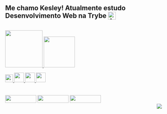 ## Me chamo Kesley! Atualmente estudo Desenvolvimento Web na Trybe [<img align="top"  src="https://media1.giphy.com/media/e6w3i2arfjIoI8hWy0/giphy.gif?cid=790b7611957ae45ffdbd4247d938f3e7eae883f5ff4d6e94&rid=giphy.gif&ct=g" height="25" width="25"  title="A maior escola de programação do Brasil"/>](https://www.betrybe.com/)

<div style="display: inline_block"><br>
  <a href="https://github.com/KesleyMuniz">
  <img height="120em" src="https://github-readme-stats.vercel.app/api?username=KesleyMuniz&show_icons=true&theme=radical&include_all_commits=true&count_private=true"/> <img height="100em" src="https://github-readme-stats.vercel.app/api/top-langs/?username=KesleyMuniz&layout=compact&langs_count=7&theme=radical"/>
</div>
  
<img src="https://cdn.jsdelivr.net/gh/devicons/devicon/icons/javascript/javascript-original.svg" width="25px"/> <img src="https://cdn.jsdelivr.net/gh/devicons/devicon/icons/css3/css3-original-wordmark.svg"  width="31px"/> <img src="https://cdn.jsdelivr.net/gh/devicons/devicon/icons/html5/html5-original-wordmark.svg" width="31px"/> <img src="https://cdn.jsdelivr.net/gh/devicons/devicon/icons/react/react-original-wordmark.svg" width="31px"/>
#

   




<div id="a1">
  <a href= "https://www.linkedin.com/in/kesleymuniz/"target"_black"><img src="https://img.shields.io/badge/LinkedIn-0077B5?style=for-the-badge&logo=linkedin&logoColor=white" width="100px" height="25"/></a>
  <a href= "https://www.instagram.com/kgm.raw/" target="_black"><img src="https://img.shields.io/badge/Instagram-E4405F?style=for-the-badge&logo=instagram&logoColor=white" width="100px" height="25" target="_black"/></a>
  <a href= "mailto:contato.kgmstudios@hotmail.com?subject=Hello%20again" target="_black"><img src="https://img.shields.io/badge/Gmail-D14836?style=for-the-badge&logo=gmail&logoColor=white" width="100px" height="25" target="_black"/></a>
</div>

<div align="center">

<img style="float: right;" src="http://www.fullsite.com.br/images/construc.gif">

</div>







